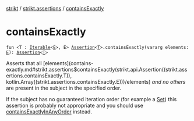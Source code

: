 [strikt](../index.md) / [strikt.assertions](index.md) / [containsExactly](./contains-exactly.md)

# containsExactly

`fun <T : `[`Iterable`](https://kotlinlang.org/api/latest/jvm/stdlib/kotlin.collections/-iterable/index.html)`<`[`E`](contains-exactly.md#E)`>, E> `[`Assertion`](../strikt.api/-assertion/index.md)`<`[`T`](contains-exactly.md#T)`>.containsExactly(vararg elements: `[`E`](contains-exactly.md#E)`): `[`Assertion`](../strikt.api/-assertion/index.md)`<`[`T`](contains-exactly.md#T)`>`

Asserts that all [elements](contains-exactly.md#strikt.assertions$containsExactly(strikt.api.Assertion((strikt.assertions.containsExactly.T)), kotlin.Array((strikt.assertions.containsExactly.E)))/elements) *and no others* are present in the subject in the
specified order.

If the subject has no guaranteed iteration order (for example a [Set](https://kotlinlang.org/api/latest/jvm/stdlib/kotlin.collections/-set/index.html)) this
assertion is probably not appropriate and you should use
[containsExactlyInAnyOrder](contains-exactly-in-any-order.md) instead.

